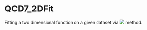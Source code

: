# QCD7_2DFit
Fitting a two dimensional function on a given dataset via <img src="https://render.githubusercontent.com/render/math?math=\chi^2"> method.
